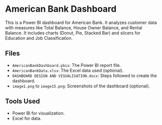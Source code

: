 # American Bank Dashboard

This is a Power BI dashboard for American Bank. It analyzes customer data with measures like Total Balance, House Owner Balance, and Rental Balance. It includes charts (Donut, Pie, Stacked Bar) and slicers for Education and Job Classification.

## Files
- `AmericanBankDashboard.pbix`: The Power BI report file.
- `AmericanBankData.xlsx`: The Excel data used (optional).
- `DASHBOARD DESIGN AND VISUALISATION.docx`: Steps followed to create the dashboard.
- `image1.png` to `image15.png`: Screenshots of the dashboard (optional).

## Tools Used
- Power BI for visualization.
- Excel for data.